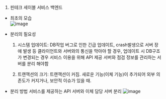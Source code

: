 1. 핀테크 세이블 서비스 백엔드     
  - 최초의 모습     
    ![image](https://github.com/user-attachments/assets/a327be9a-8b2a-4a35-8430-6d6a51393b3d)    
    
  - 분리의 필요성    
    1) 시스템 업데이트: DB작업 버그로 인한 긴급 업데이트, crash발생으로 서버 장애 발생 등 클라이언트와 서버와의 통신을 막아야 할 경우, 업데이트 시 DB구조가 변경되는 경우 서비스 이용을 위해 API 제공 서버와 점검 정보를 관리하는 서버를 분리 해야함     
      
    2) 트랜잭션의 크기: 트랜잭션이 커짐. 새로운 기능(이체 기능)이 추가되어 외부 의존도가 커지거나, 보안적 이슈가 있을 때.   
   
  - 분리 방법
    서비스를 제공하는 API 서버와 이체 담당 서버 분리
![image](https://github.com/user-attachments/assets/e9bce6d2-2283-412b-adc8-a96fcd359d2f)

  
